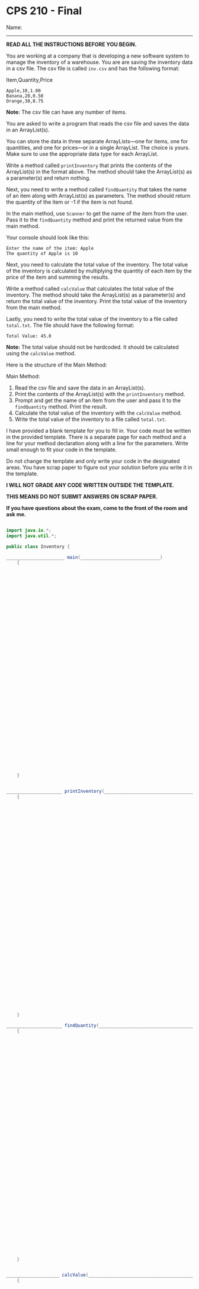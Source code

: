 # CPS 210 - Final

Name:

---

<b> READ ALL THE INSTRUCTIONS BEFORE YOU BEGIN. </b>

You are working at a company that is developing a new software system to manage the inventory of a warehouse. You are are saving the inventory data in a csv file. The csv file is called `inv.csv` and has the following format:

Item,Quantity,Price

```
Apple,10,1.00
Banana,20,0.50
Orange,30,0.75
```

**Note:** The csv file can have any number of items.

You are asked to write a program that reads the csv file and saves the data in an ArrayList(s).

You can store the data in three separate ArrayLists—one for items, one for quantities, and one for prices—or in a single ArrayList. The choice is yours. Make sure to use the appropriate data type for each ArrayList.

Write a method called `printInventory` that prints the contents of the ArrayList(s) in the format above. The method should take the ArrayList(s) as a parameter(s) and return nothing.

Next, you need to write a method called `findQuantity` that takes the name of an item along with ArrayList(s) as parameters. The method should return the quantity of the item or -1 if the item is not found.

In the main method, use `Scanner` to get the name of the item from the user. Pass it to the `findQuantity` method and print the returned value from the main method.

Your console should look like this:

```
Enter the name of the item: Apple
The quantity of Apple is 10
```

Next, you need to calculate the total value of the inventory. The total value of the inventory is calculated by multiplying the quantity of each item by the price of the item and summing the results.

Write a method called `calcValue` that calculates the total value of the inventory. The method should take the ArrayList(s) as a parameter(s) and return the total value of the inventory. Print the total value of the inventory from the main method.

<div style="page-break-after: always;"></div>

Lastly, you need to write the total value of the inventory to a file called `total.txt`. The file should have the following format:

```
Total Value: 45.0
```

**Note:** The total value should not be hardcoded. It should be calculated using the `calcValue` method.

Here is the structure of the Main Method:

Main Method:

1. Read the csv file and save the data in an ArrayList(s).
2. Print the contents of the ArrayList(s) with the `printInventory` method.
3. Prompt and get the name of an item from the user and pass it to the `findQuantity` method. Print the result.
4. Calculate the total value of the inventory with the `calcValue` method.
5. Write the total value of the inventory to a file called `total.txt`.

I have provided a blank template for you to fill in. Your code must be written in the provided template. There is a separate page for each method and a line for your method declaration along with a line for the parameters. Write small enough to fit your code in the template.

Do not change the template and only write your code in the designated areas. You have scrap paper to figure out your solution before you write it in the template.<p> <b>I WILL NOT GRADE ANY CODE WRITTEN OUTSIDE THE TEMPLATE.</b><p><b> THIS MEANS DO NOT SUBMIT ANSWERS ON SCRAP PAPER.</b><p><b>If you have questions about the exam, come to the front of the room and ask me.</b>

<div style="page-break-after: always;"></div>

```java

import java.io.*;
import java.util.*;

public class Inventory {

______________________ main(______________________________)
    {








































    }

```

<div style="page-break-after: always;"></div>

```java

_____________________ printInventory(____________________________________)
    {









































    }
```

<div style="page-break-after: always;"></div>

```java
_____________________ findQuantity(_____________________________________)
    {











































    }

```

<div style="page-break-after: always;"></div>

```java

____________________ calcValue(________________________________________)
    {










































    }
}

```
